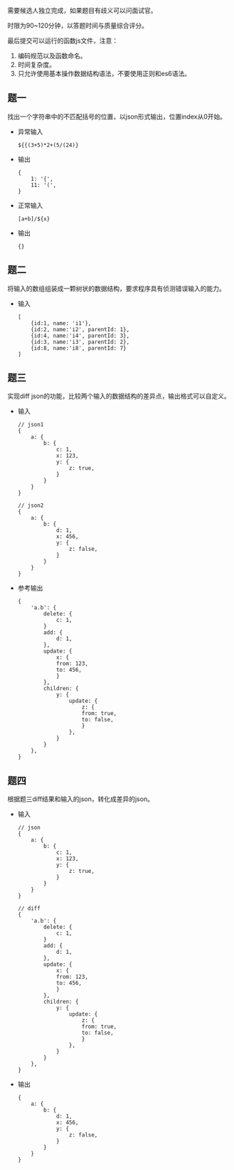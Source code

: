需要候选人独立完成，如果题目有歧义可以问面试官。

时限为90~120分钟，以答题时间与质量综合评分。

最后提交可以运行的函数js文件，注意：

1. 编码规范以及函数命名。
2. 时间复杂度。
3. 只允许使用基本操作数据结构语法，不要使用正则和es6语法。

## 题一
找出一个字符串中的不匹配括号的位置，以json形式输出，位置index从0开始。

- 异常输入
    ```
    ${{(3+5)*2+(5/(24)}
    ```
- 输出
    ```
    {
        1: '{',    
        11: '(',    
    }
    ```
- 正常输入
    ```
    [a+b]/${x}
    ```
- 输出
    ```
    {}
    ```

## 题二
将输入的数组组装成一颗树状的数据结构，要求程序具有侦测错误输入的能力。

- 输入
    ```
    [
        {id:1, name: 'i1'},
        {id:2, name:'i2', parentId: 1},
        {id:4, name:'i4', parentId: 3},
        {id:3, name:'i3', parentId: 2},
        {id:8, name:'i8', parentId: 7}
    ]
    ```

## 题三
实现diff json的功能，比较两个输入的数据结构的差异点，输出格式可以自定义。
- 输入
    ```
    // json1
    {
        a: {
            b: {
                c: 1,
                x: 123,
                y: {
                    z: true,
                }
            }
        }
    }

    // json2
    {
        a: {
            b: {
                d: 1,
                x: 456,
                y: {
                    z: false,
                }
            }
        }
    }
    ```

- 参考输出
    ```
    {
        'a.b': {
            delete: {
                c: 1,
            }
            add: {
                d: 1,
            },
            update: {
                x: {
                from: 123,
                to: 456,
                }
            },
            children: {
                y: {
                    update: {
                        z: {
                        from: true,
                        to: false,
                        } 
                    },
                }
            }
        },
    }
  ```  

## 题四
根据题三diff结果和输入的json，转化成差异的json。

- 输入
    ```
    // json
    {
        a: {
            b: {
                c: 1,
                x: 123,
                y: {
                    z: true,
                }
            }
        }
    }

    // diff
    {
        'a.b': {
            delete: {
                c: 1,
            }
            add: {
                d: 1,
            },
            update: {
                x: {
                from: 123,
                to: 456,
                }
            },
            children: {
                y: {
                    update: {
                        z: {
                        from: true,
                        to: false,
                        } 
                    },
                }
            }
        },
    }
    ```   
- 输出
    ```
    {
        a: {
            b: {
                d: 1,
                x: 456,
                y: {
                    z: false,
                }
            }
        }
    }
    ```

